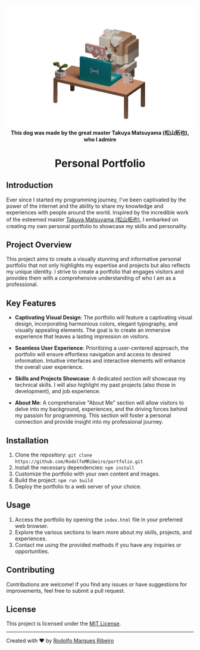 <p align="center">
    <img src="./public/images/portfolio/portfolio_homepage.png" alt="Portfolio Banner">
    <br>
    <span style="font-weight: bold;">This dog was made by the great master Takuya Matsuyama (松山拓也), who I admire</span>
</p>

<h1 align="center">Personal Portfolio</h1>

## Introduction
Ever since I started my programming journey, I've been captivated by the power of the internet and the ability to share my knowledge and experiences with people around the world. Inspired by the incredible work of the esteemed master <a href='https://github.com/craftzdog/craftzdog-homepage'>Takuya Matsuyama (松山拓也)</a>, I embarked on creating my own personal portfolio to showcase my skills and personality.

## Project Overview
This project aims to create a visually stunning and informative personal portfolio that not only highlights my expertise and projects but also reflects my unique identity. I strive to create a portfolio that engages visitors and provides them with a comprehensive understanding of who I am as a professional.

## Key Features
- **Captivating Visual Design**: The portfolio will feature a captivating visual design, incorporating harmonious colors, elegant typography, and visually appealing elements. The goal is to create an immersive experience that leaves a lasting impression on visitors.

- **Seamless User Experience**: Prioritizing a user-centered approach, the portfolio will ensure effortless navigation and access to desired information. Intuitive interfaces and interactive elements will enhance the overall user experience.

- **Skills and Projects Showcase**: A dedicated section will showcase my technical skills. I will also highlight my past projects (also those in development), and job experience.

- **About Me**: A comprehensive "About Me" section will allow visitors to delve into my background, experiences, and the driving forces behind my passion for programming. This section will foster a personal connection and provide insight into my professional journey.

## Installation
1. Clone the repository: `git clone https://github.com/RodolfoMRibeiro/portfolio.git`
2. Install the necessary dependencies: `npm install`
3. Customize the portfolio with your own content and images.
4. Build the project: `npm run build`
5. Deploy the portfolio to a web server of your choice.

## Usage
1. Access the portfolio by opening the `index.html` file in your preferred web browser.
2. Explore the various sections to learn more about my skills, projects, and experiences.
3. Contact me using the provided methods if you have any inquiries or opportunities.

## Contributing
Contributions are welcome! If you find any issues or have suggestions for improvements, feel free to submit a pull request.

## License
This project is licensed under the [MIT License](LICENSE).

---

Created with ❤️ by [Rodolfo Marques Ribeiro](https://portfolio-chi-five-21.vercel.app/)
